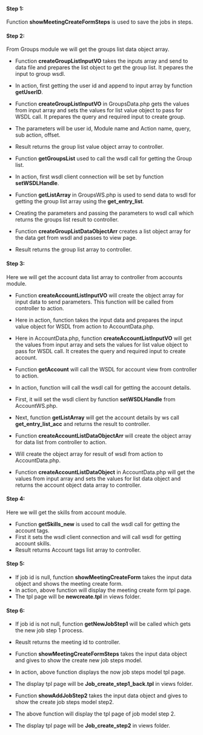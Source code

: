 #### Step 1:

Function **showMeetingCreateFormSteps** is used to save the jobs in steps.


#### Step 2:

From Groups module we will get the groups list data object array.

- Function **createGroupListInputVO** takes the inputs array and send to data file and prepares the list object to get the group list. It pepares the input to group wsdl.
- In action, first getting the user id and append to input array by function **getUserID**.
- Function **createGroupListInputVO** in GroupsData.php gets the values from input array and sets the values for list value object to pass for WSDL call. It prepares the query and required input to create group.
- The parameters will be user id, Module name and Action name, query, sub action, offset.
- Result returns the group list value object array to controller.

- Function **getGroupsList** used to call the wsdl call for getting the Group list.
- In action, first wsdl client connection will be set by function **setWSDLHandle**.
- Function **getListArray** in GroupsWS.php is used to send data to wsdl for getting the group list array using the **get_entry_list**.
- Creating the parameters and passing the parameters to wsdl call which returns the groups list result to controller.

- Function **createGroupListDataObjectArr** creates a list object array for the data get from wsdl and passes to view page.
- Result returns the group list array to controller.


#### Step 3:

Here we will get the account data list array to controller from accounts module.

- Function **createAccountListInputVO** will create the object array for input data to send parameters. This function will be called from controller to action.
- Here in action, function takes the input data and prepares the input value object for WSDL from action to AccountData.php.
- Here in AccountData.php, function **createAccountListInputVO** will get the values from input array and sets the values for list value object to pass for WSDL call. It creates the query and required input to create account.

- Function **getAccount** will call the WSDL for account view from controller to action.
- In action, function will call the wsdl call for getting the account details.
- First, it will set the wsdl client by function **setWSDLHandle** from AccountWS.php.
- Next, function **getListArray** will get the account details by ws call **get_entry_list_acc** and returns the result to controller.

- Function **createAccountListDataObjectArr** will create the object array for data list from controller to action.
- Will create the object array for result of wsdl from action to AccountData.php.
- Function **createAccountListDataObject** in AccountData.php will get the values from input array and sets the values for list data object and returns the account object data array to controller.


#### Step 4:

Here we will get the skills from account module.

- Function **getSkills_new** is used to call the wsdl call for getting the account tags.
- First it sets the wsdl client connection and will call wsdl for getting account skills.
- Result returns Account tags list array to controller.


#### Step 5:

- If job id is null, function **showMeetingCreateForm** takes the input data object and shows the meeting create form.
- In action, above function will display the meeting create form tpl page.
- The tpl page will be **newcreate.tpl** in views folder.

#### Step 6:

- If job id is not null, function **getNewJobStep1** will be called which gets the new job step 1 process.
- Reuslt returns the meeting id to controller.
- Function **showMeetingCreateFormSteps** takes the input data object and gives to show the create new job steps model.
- In action, above function displays the now job steps model tpl page.
- The display tpl page will be **Job_create_step1_back.tpl** in views folder.


- Function **showAddJobStep2** takes the input data object and gives to show the create job steps model step2.
- The above function will display the tpl page of job model step 2.
- The display tpl page will be **Job_create_step2** in views folder.



